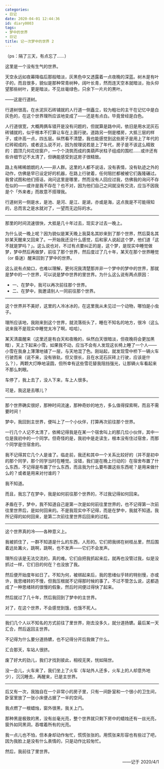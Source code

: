 ```yaml
---
categories:
- 日记
date: 2020-04-01 12:44:36
id: diary0003
tags:
- 梦中的世界
- 日记
title: 记一次梦中的世界 2
---
```


（ps：隔了三天，有点忘了……）

这里是一个没有生气的世界。

天空永远如夜幕降临后那般暗淡，灰黑色中又透露着一点夜晚的深蓝。树木是有叶子的，而且很多，貌似是那种常青树种，阔叶长青，然而连天空本就暗淡，抬头仰望那些树叶，更是暗淡，不见丝毫绿色，只余下一片片的黒叶。

——这是行道树。

行道树很高，在水泥灰石砖铺就的人行道一侧矗立，较为粗壮的主干在记忆中是白灰色的，在这个世界理所应该地变成了——还是有点白。毕竟曾经是白色。

<!-- more -->

人行道很宽，大概两俩车错开是没有问题的，但就算是路中间，依旧是用水泥灰石砖铺就的，似乎根本不打算让车在上面行驶。道路另一侧是楼房，大抵三层的样子，或许高一点，四五层。纵然看不清楚，我也能感觉到这些房子是用上了年代的红砖砌成的，或者这么说不对，因为按理说若是上了年代，房子是不该这么精致的：圆顶几何花纹窗户，一个个浇筑而成的类葫芦状柱子组成的围栏……或许还有些许细节记不太清了，但确能感受到这房子很精致。

路上有稀稀朗朗的人——非人群。这里的人都不说话，没有表情，没有轨迹之外的动作，仿佛是早已设定好的机器，在路上行驶着，任何阻拦都被被它们轰隆碾过。我曾试图和他们搭话，询问这里是哪里，然而没有人回应过我，仿佛我的询问不存在似的——或许是我不存在？也不对，因为他们自己之间就没有交流，应当不因我是个「外来者」而故意不搭理我。

行道树另一侧是水，是池、是河、是江、是湖，亦或是海，这点我是不可能得知的，总而言之是水就对了，一望而无边际的水。

---

那里的时间流速很快，大抵是几十年过去，现实才过去一晚上。

为什么说一晚上呢？因为貌似是某天晚上我莫名其妙来到了那个世界，然后莫名其妙某天醒来又回来了。一开始我还没什么感觉，后和家人说起这个梦，他们道「这不就是梦吗？」。这么说也对，不过有点要纠正的是，这个梦，是现实中睡觉做梦，梦中然后再做梦，前往了那个世界，然后度过了几十年，某天在那个世界睡觉（or 昏迷）醒来回到了梦中的世界。

这么说有点拗口，也难以理解，更何况我清楚那并非一个梦中的梦中的世界，那就是梦中的一个世界，可以说是梦中世界的里世界。为什么这么说有两点原因：

- 一、在梦中，我可以再次前往那个世界。
- 二、在梦中，我邀请别人一同前往那个世界。

---

这个世界并不美好，这里的人冷冰冰的，在这里我从未见过一个动物，哪怕是小虫子。

理所应该地，我刚来到这个世界，就流落街头了，睡在不知名的地方，很冷（这么说来我不是现实中睡觉太冷了啊，哈哈）。

某天清晨醒来（这里还是有白天和夜晚的，纵然白天很暗淡，但夜晚将会更加黑暗），天上下起来小雪，如果我不动，应当不会有人发现这长椅上睡了一个人——小雪在我身上薄薄地铺了一层，与天地混了色。刚站起，就发现雪中桥下一辆火车行驶而来（说不来，没有铁轨，但又很长，且在水泥石灰砖上行驶，应该是什么？），两颗大灯睁地滚圆，但所幸有这些雪花替我阻挡强光，让那辆火车看起来不那么刺眼。

车停了，我上去了，没人下来，车上人很多。

可是，我这是去哪儿？

---

那个世界确实很好，那种时间流速，那种奇妙的地方，多么值得探索啊，而且不需要时间！

梦中，我回到主世界，便叫上了一个小伙伴，打算再次前往那个世界。

一行几个人记不太清了，依稀记得我是在某一个宿舍叫上的那几位小伙伴，其中一位是我初中的一个同学。但奇怪的是，我初中是走读生，根本没有住过宿舍，而那个同学是住宿舍的。

我不记得其它几个人是谁了。临走前，我还和其中一个关系比较好的（并不是初中的那个同学，那个同学当时在睡觉。没错，我们是在晚上行动的）在宿舍布置了什么东西，不记得是布置了什么东西，而且我为什么要布置这些东西呢？是用来做什么的？或者是用来对付谁的？

我不知道。

而且，我忘了在梦中，我是如何前往那个世界的，不过我记得如何回来。

矛盾在于，梦中，我不知道自己是第一次是如何前往里世界的，也不记得第一次前往里世界后，是如何回来的。不是我现实中不记得，而是在梦中，我就不知道。我所记得的如何回来，是第二次前往里世界后回来的过程。

---

这个世界真的冷——各种意义上。

我被抓住了，一群不知道是什么的东西，人形的。它们把我绑在树枝丛里，然后围着远处篝火，跳啊，跳啊，也不发声——它们不会发声。

理所应该是无法交流的，真的难。它们自把我抓起来后，就再也没管过我，似是没抓过一样，它们目的何在？也没放了我。

然后便开始度年如日了。不知为何，被绑起来后，我的思绪似乎转的特别慢，亦或许，我思绪转的不慢，但我压根就不记得那时候的事了。不过不管怎么说，这都造成了一种思绪转的很慢的假象，然后时间便过得快了起来。

然后就过了几十年，然后我回到了梦中的主世界。

对了，在这个世界，不会感觉到饿，也饿不死人。

---

我们几个人以不知名的方式前往了里世界，刚去没多久，就分道扬镳。最后某一天汇合，然后返回主世界。

不记得为什么要分道扬镳，也不记得分开后我做了什么。

汇合那天，车站人很挤。

废了好大的劲儿，我们才找到彼此，相视无笑，恍如隔世。

没一会儿，火车来了，我们坐上了火车（车站外人还多，火车上的人却意外地少），沉沉睡去，再醒来，已是主世界。

---

后又有一次，我独自在一个非常小的房子里，只有一间卧室和一个很小的卫生间，卧室里放了一张小床便占据了一半的空间。

我点燃了一根蜡烛，窗外很黑，我关上门。

那种黑是极致的黑，没有丝毫光亮，整个世界就只剩下房中的蜡烛还有一丝光亮，窗外如同黑洞，吞噬着所有的光亮。

我一点儿也不怕，但本身却动作匆忙，慌慌张张的。用慌张来形容也有些过了吧，因为我脸上是没有什么表情的，只是动作比较匆忙。

然后，我前往了里世界。



<div style="text-align: right;">——记于 2020/4/1</div>
